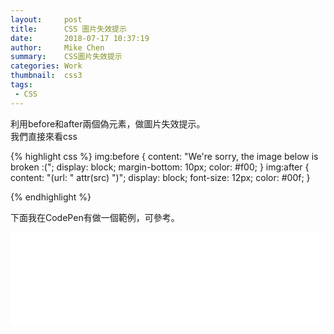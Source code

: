 ```yaml
---
layout:     post
title:      CSS 圖片失效提示
date:       2018-07-17 10:37:19
author:     Mike Chen
summary:    CSS圖片失效提示
categories: Work
thumbnail:  css3
tags:
 - CSS
---
```


利用before和after兩個偽元素，做圖片失效提示。<br>
我們直接來看css

{% highlight css %}
img:before {
  content: "We're sorry, the image below is broken :(";
  display: block;
  margin-bottom: 10px;
  color: #f00;
}
img:after {
  content: "(url: " attr(src) ")";
  display: block;
  font-size: 12px;
  color: #00f;
}

  
{% endhighlight %}

下面我在CodePen有做一個範例，可參考。

<div class="iframe-rwd">
    <iframe scrolling='no' title='CSS圖片失效提示' src='//codepen.io/mikechen2017/embed/LBVoGV/?height=265&theme-id=0&default-tab=css,result&embed-version=2' frameborder='no' allowtransparency='true' allowfullscreen='true' style='width: 100%;'>See the Pen <a href='https://codepen.io/mikechen2017/pen/LBVoGV/'>CSS圖片失效提示</a> by Mike Chen (<a href='https://codepen.io/mikechen2017'>@mikechen2017</a>) on <a href='https://codepen.io'>CodePen</a>.
</iframe>
</div>

